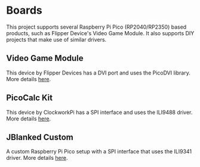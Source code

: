 # Boards
This project supports several Raspberry Pi Pico (RP2040/RP2350) based products, such as Flipper Device's Video Game Module. It also supports DIY projects that make use of similar drivers.

## Video Game Module
This device by Flipper Devices has a DVI port and uses the PicoDVI library. More details [here](https://github.com/jblanked/Picoware/tree/main/guides/VideoGameModule.md).

## PicoCalc Kit
This device by ClockworkPi has a SPI interface and uses the ILI9488 driver. More details [here](https://github.com/jblanked/Picoware/tree/main/guides/PicoCalcKit.md).

## JBlanked Custom
A custom Raspberry Pi Pico setup with a SPI interface that uses the ILI9341 driver. More details [here](https://github.com/jblanked/Picoware/tree/main/guides/JBlankedCustom.md).
